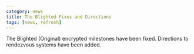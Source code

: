 ```yaml
---
category: news
title: The Blighted Fixes and Directions
tags: [news, refresh]
---
```


The Blighted (Original) encrypted milestones have been fixed. Directions to rendezvous systems have been added.